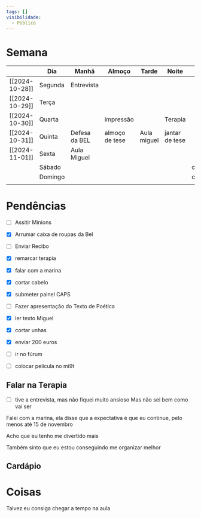 ```yaml
---
tags: []
visibilidade:
  - Público
---
```

# Semana
|                | **Dia** | Manhã         | Almoço         | Tarde       | Noite          |      |
| -------------- | ------- | ------------- | -------------- | ----------- | -------------- | ---- |
| [[2024-10-28]] | Segunda | Entrevista    |                |             |                |      |
| [[2024-10-29]] | Terça   |               |                |             |                |      |
| [[2024-10-30]] | Quarta  |               | impressão      |             | Terapia        |      |
| [[2024-10-31]] | Quinta  | Defesa da BEL | almoço de tese | Aula miguel | jantar de tese |      |
| [[2024-11-01]] | Sexta   | Aula Miguel   |                |             |                |      |
|                | Sábado  |               |                |             |                | casa |
|                | Domingo |               |                |             |                | casa |
|                |         |               |                |             |                |      |

# Pendências
- [ ] Assitir Minions
- [x] Arrumar caixa de roupas da Bel
- [ ] Enviar Recibo
- [x] remarcar terapia
- [x] falar com a marina
- [x] cortar cabelo
- [x] submeter painel CAPS
- [ ] Fazer apresentação do Texto de Poética
- [x] ler texto Miguel
- [x] cortar unhas 
- [x] enviar 200 euros
- [ ] ir no fúrum
- [ ] colocar película no mi9t


## Falar na Terapia
- [ ] tive a entrevista, mas não fiquei muito ansioso
Mas não sei bem como vai ser

Falei com a marina, ela disse que a expectativa é que eu continue, pelo menos até 15 de novembro 

Acho que eu tenho me divertido mais 

Também sinto que eu estou conseguindo me organizar melhor 

## Cardápio

# Coisas
Talvez eu consiga chegar a tempo na aula
